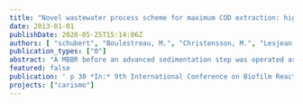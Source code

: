```yaml
---
title: "Novel wastewater process scheme for maximum COD extraction: high load MBBR followed by microsieve filtration"
date: 2013-01-01
publishDate: 2020-05-25T15:14:06Z
authors: [ "schubert", "Boulestreau, M.", "Christensson, M.", "Lesjean, B." ]
publication_types: ["0"]
abstract: "A MBBR before an advanced sedimentation step was operated as new wastewater process scheme for maximum COD extraction. The objective of this biological reactor was to modify the soluble COD ratio in primary wastewater. At high loads, the MBBR is able to consume the soluble COD for bacteria activity with very little oxidation. This process changes the soluble COD into particulate COD which is better separate from the wastewater during the following step with coagulation, flocculation and micro sieve filtration. Goals were 95% removal of suspended solids and 80% of COD extracted through separation. To check these new scheme performances, a pilot plant (0.5 to 3 m³/h) was operated at the Stahnsdorf WWTP in the south of Berlin. First results showed that a HRT of 20-30 min and a load 40-60 g CODf /(m2*d) can be recommended for maximum accumulation and minimum oxidation and that the 80% of COD extraction can be achieved (at low oxygen concentration below 1 mg/L). However the performance difference between the scheme with or without MBBR did not exceed 8 %"
featured: false
publication: ' p 30 *In:* 9th International Conference on Biofilm Reactors. Paris, France. May 28-31, 2013'
projects: ["carismo"]
---
```


